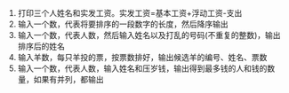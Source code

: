 1. 打印三个人姓名和实发工资。实发工资=基本工资+浮动工资-支出
2. 输入一个数，代表将要排序的一段数字的长度，然后降序输出
3. 输入一个数，代表人数，然后输入姓名以及打乱的号码(不重复的整数)，输出排序后的姓名
4. 输入羊数，每只羊投的票，按票数排好，输出候选羊的编号、姓名、票数
5. 输入一个数，代表人数，输入姓名和压岁钱，输出得到最多钱的人和钱的数量，如果有并列，都输出


